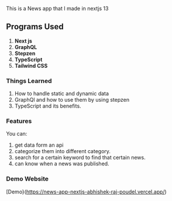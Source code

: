 This is a News app that I made in nextjs 13

## Programs Used

1. **Next js**
2. **GraphQL**
3. **Stepzen**
4. **TypeScript**
5. **Tailwind CSS**

### Things Learned

1. How to handle static and dynamic data
2. GraphQl and how to use them by using stepzen
3. TypeScript and its benefits.

### Features

You can:

1. get data form an api
2. categorize them into different category.
3. search for a certain keyword to find that certain news.
4. can know when a news was published.

### Demo Website

[Demo}(https://news-app-nextjs-abhishek-raj-poudel.vercel.app/)
